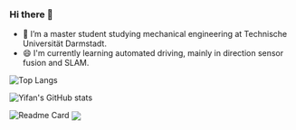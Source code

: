 ### Hi there 👋
- 🌱 I’m a master student studying mechanical engineering at Technische Universität Darmstadt.
- 😄 I'm currently learning automated driving, mainly in direction sensor fusion and SLAM.

![Top Langs](https://github-readme-stats.vercel.app/api/top-langs/?username=Verneinender&theme=tokyonight&hide=Makefile,C,Typescript)  

![Yifan's GitHub stats](https://github-readme-stats.vercel.app/api?username=Verneinender&show_icons=true&theme=tokyonight)

![Readme Card](https://github-readme-stats.vercel.app/api/pin/?username=Verneinender&repo=Mobile_Robotics_Exercises)
<a href="https://github.com/anuraghazra/github-readme-stats">
  <img align="center" src="https://github-readme-stats.vercel.app/api/pin/?username=anuraghazra&repo=github-readme-stats" />
</a>
<!--
**Verneinender/Verneinender** is a ✨ _special_ ✨ repository because its `README.md` (this file) appears on your GitHub profile.



Here are some ideas to get you started:

- 🔭 I’m currently working on ...
- 🌱 I’m currently learning ...
- 👯 I’m looking to collaborate on ...
- 🤔 I’m looking for help with ...
- 💬 Ask me about ...
- 📫 How to reach me: ...
- 😄 Pronouns: ...
- ⚡ Fun fact: ...
-->
